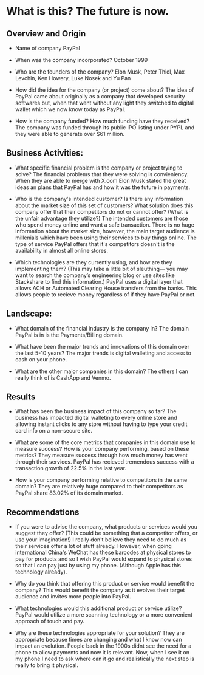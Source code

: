 # What is this? The future is now.

## Overview and Origin

* Name of company
PayPal

* When was the company incorporated?
October 1999

* Who are the founders of the company?
Elon Musk, Peter Thiel, Max Levchin, Ken Howery, Luke Nosek and Yu Pan

* How did the idea for the company (or project) come about?
The idea of PayPal came about originally as a company that developed security softwares but, when that went without any light they switched to digital wallet which we now know today as PayPal.

* How is the company funded? How much funding have they received?
The company was funded through its public IPO listing under PYPL and they were able to generate over $61 million.

## Business Activities:

* What specific financial problem is the company or project trying to solve?
The financial problems that they were solving is convieniency. When they are able to merge with X.com Elon Musk stated the great ideas an plans that PayPal has and how it was the future in payments.

* Who is the company's intended customer?  Is there any information about the market size of this set of customers?
What solution does this company offer that their competitors do not or cannot offer? (What is the unfair advantage they utilize?)
The intended customers are those who spend money online and want a safe transaction. There is no huge information about the market size, however, the main target audience is millenials which have been using their services to buy things online. The type of service PayPal offers that it's competitors doesn't is the availability in almost all online stores.

* Which technologies are they currently using, and how are they implementing them? (This may take a little bit of sleuthing–– you may want to search the company’s engineering blog or use sites like Stackshare to find this information.)
PayPal uses a digital layer that allows ACH or Automated Clearing House transfers from the banks. This allows people to recieve money regardless of if they have PayPal or not.

## Landscape:

* What domain of the financial industry is the company in?
The domain PayPal is in is the Payments/Billing domain.

* What have been the major trends and innovations of this domain over the last 5-10 years?
The major trends is digital walleting and access to cash on your phone.

* What are the other major companies in this domain?
The others I can really think of is CashApp and Venmo.

## Results

* What has been the business impact of this company so far?
The business has impacted digital walleting to every online store and allowing instant clicks to any store without having to type your credit card info on a non-secure site.

* What are some of the core metrics that companies in this domain use to measure success? How is your company performing, based on these metrics?
They measure success through how much money has went through their services. PayPal has recieved tremendous success with a transaction growth of 22.5% in the last year.

* How is your company performing relative to competitors in the same domain?
They are relatively huge compared to their competitors as PayPal share 83.02% of its domain market.

## Recommendations

* If you were to advise the company, what products or services would you suggest they offer? (This could be something that a competitor offers, or use your imagination!)
I really don't believe they need to do much as their services offer a lot of stuff already. However, when going international China's WeChat has these barcodes at physical stores to pay for products and so I wish PayPal would expand to physical stores so that I can pay just by using my phone. (Although Apple has this technology already).

* Why do you think that offering this product or service would benefit the company?
This would benefit the company as it evolves their target audience and invites more people into PayPal.

* What technologies would this additional product or service utilize?
PayPal would utilize a more scanning technology or a more convenient approach of touch and pay.

* Why are these technologies appropriate for your solution?
They are appropriate because times are changing and what I know now can impact an evolution. People back in the 1900s didnt see the need for a phone to allow payments and now it is relevant. Now, when I see it on my phone I need to ask where can it go and realistically the next step is really to bring it physical.
